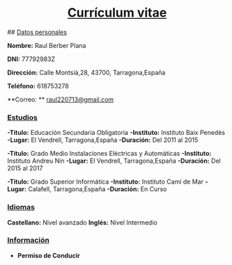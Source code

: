 <center> <h1> <u>Currículum vitae </u></h1></center>
## <u>Datos personales</u>

**Nombre:** Raul Berber Plana

**DNI:** 77792983Z

**Dirección:** Calle Montsià,28, 43700, Tarragona,España

**Teléfono:** 618753278

**Correo: ** raul220713@gmail.com

### <u>Estudios</u>

**-Titulo:** Educación Secundaria Obligatoria
**-Instituto:** Instituto Baix Penedès
**-Lugar:** El Vendrell, Tarragona,España
**-Duración:** Del 2011 al 2015

**-Titulo:** Grado Medio Instalaciones Eléctricas y Automáticas
**-Instituto:** Instituto Andreu Nin
**-Lugar:** El Vendrell, Tarragona,España
**-Duración:** Del 2015 al 2017

**-Titulo:** Grado Superior Informática
**-Instituto:** Instituto Camí de Mar
**-Lugar:** Calafell, Tarragona,España
**-Duración:** En Curso

###  <u>Idiomas</u>  

**Castellano:** Nivel avanzado
**Inglés:** Nivel Intermedio

###  <u>Información</u>

+ **Permiso de Conducir**
